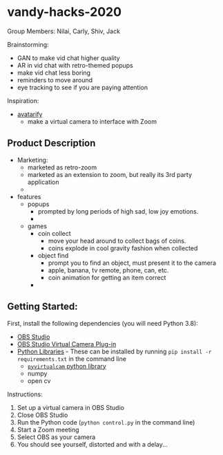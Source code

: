 # vandy-hacks-2020

Group Members: Nilai, Carly, Shiv, Jack

Brainstorming:
- GAN to make vid chat higher quality
- AR in vid chat with retro-themed popups
- make vid chat less boring
- reminders to move around
- eye tracking to see if you are paying attention

Inspiration:
- [avatarify](https://github.com/alievk/avatarify)
  - make a virtual camera to interface with Zoom

## Product Description
 - Marketing:
   - marketed as retro-zoom
   - marketed as an extension to zoom, but really its 3rd party application
   - 
 - features
   - popups
      - prompted by long periods of high sad, low joy emotions. 
      - 
   - games
      - coin collect
        - move your head around to collect bags of coins. 
        - coins explode in cool gravity fashion when collected
      - object find
        - prompt you to find an object, must present it to the camera
        - apple, banana, tv remote, phone, can, etc. 
        - coin animation for getting an item correct
      - 

## Getting Started:

First, install the following dependencies (you will need Python 3.8):

- [OBS Studio](https://obsproject.com/download)
- [OBS Studio Virtual Camera Plug-in](https://obsproject.com/forum/resources/obs-virtualcam.949/)
- [Python Libraries](requirements.txt) - These can be installed by running `pip install -r requirements.txt` in the
 command line
    - [`pyvirtualcam` python library](https://github.com/letmaik/pyvirtualcam)
    - numpy
    - open cv 

Instructions:
1. Set up a virtual camera in OBS Studio
2. Close OBS Studio
3. Run the Python code (`python control.py` in the command line)
4. Start a Zoom meeting
5. Select OBS as your camera
6. You should see yourself, distorted and with a delay...
